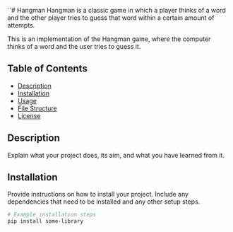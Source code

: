``# Hangman
Hangman is a classic game in which a player thinks of a word and the other player tries to guess that word within a certain amount of attempts.

This is an implementation of the Hangman game, where the computer thinks of a word and the user tries to guess it. 

## Table of Contents

- [Description](#description)
- [Installation](#installation)
- [Usage](#usage)
- [File Structure](#file-structure)
- [License](#license)

## Description

Explain what your project does, its aim, and what you have learned from it.

## Installation

Provide instructions on how to install your project. Include any dependencies that need to be installed and any other setup steps.

```bash
# Example installation steps
pip install some-library
